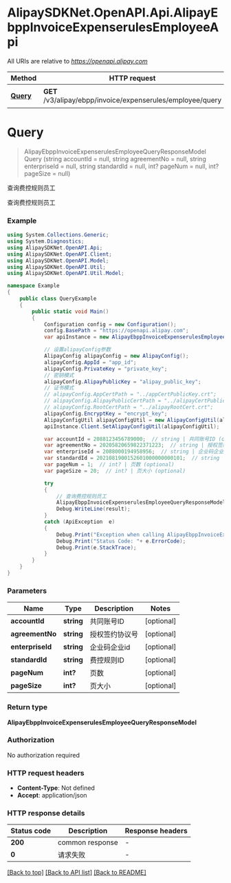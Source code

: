 # AlipaySDKNet.OpenAPI.Api.AlipayEbppInvoiceExpenserulesEmployeeApi

All URIs are relative to *https://openapi.alipay.com*

Method | HTTP request | Description
------------- | ------------- | -------------
[**Query**](AlipayEbppInvoiceExpenserulesEmployeeApi.md#query) | **GET** /v3/alipay/ebpp/invoice/expenserules/employee/query | 查询费控规则员工


<a name="query"></a>
# **Query**
> AlipayEbppInvoiceExpenserulesEmployeeQueryResponseModel Query (string accountId = null, string agreementNo = null, string enterpriseId = null, string standardId = null, int? pageNum = null, int? pageSize = null)

查询费控规则员工

查询费控规则员工

### Example
```csharp
using System.Collections.Generic;
using System.Diagnostics;
using AlipaySDKNet.OpenAPI.Api;
using AlipaySDKNet.OpenAPI.Client;
using AlipaySDKNet.OpenAPI.Model;
using AlipaySDKNet.OpenAPI.Util;
using AlipaySDKNet.OpenAPI.Util.Model;

namespace Example
{
    public class QueryExample
    {
        public static void Main()
        {
            Configuration config = new Configuration();
            config.BasePath = "https://openapi.alipay.com";
            var apiInstance = new AlipayEbppInvoiceExpenserulesEmployeeApi(config);

            // 设置alipayConfig参数
            AlipayConfig alipayConfig = new AlipayConfig();
            alipayConfig.AppId = "app_id";
            alipayConfig.PrivateKey = "private_key";
            // 密钥模式
            alipayConfig.AlipayPublicKey = "alipay_public_key";
            // 证书模式
            // alipayConfig.AppCertPath = "../appCertPublicKey.crt";
            // alipayConfig.AlipayPublicCertPath = "../alipayCertPublicKey_RSA2.crt";
            // alipayConfig.RootCertPath = "../alipayRootCert.crt";
            alipayConfig.EncryptKey = "encrypt_key";
            AlipayConfigUtil alipayConfigUtil = new AlipayConfigUtil(alipayConfig);
            apiInstance.Client.SetAlipayConfigUtil(alipayConfigUtil);

            var accountId = 2088123456789000;  // string | 共同账号ID (optional) 
            var agreementNo = 20205820659822371223;  // string | 授权签约协议号 (optional) 
            var enterpriseId = 2088000194958956;  // string | 企业码企业id (optional) 
            var standardId = 2021081900152601000000000101;  // string | 费控规则ID (optional) 
            var pageNum = 1;  // int? | 页数 (optional) 
            var pageSize = 20;  // int? | 页大小 (optional) 

            try
            {
                // 查询费控规则员工
                AlipayEbppInvoiceExpenserulesEmployeeQueryResponseModel result = apiInstance.Query(accountId, agreementNo, enterpriseId, standardId, pageNum, pageSize);
                Debug.WriteLine(result);
            }
            catch (ApiException  e)
            {
                Debug.Print("Exception when calling AlipayEbppInvoiceExpenserulesEmployeeApi.Query: " + e.Message );
                Debug.Print("Status Code: "+ e.ErrorCode);
                Debug.Print(e.StackTrace);
            }
        }
    }
}
```

### Parameters

Name | Type | Description  | Notes
------------- | ------------- | ------------- | -------------
 **accountId** | **string**| 共同账号ID | [optional] 
 **agreementNo** | **string**| 授权签约协议号 | [optional] 
 **enterpriseId** | **string**| 企业码企业id | [optional] 
 **standardId** | **string**| 费控规则ID | [optional] 
 **pageNum** | **int?**| 页数 | [optional] 
 **pageSize** | **int?**| 页大小 | [optional] 

### Return type

**AlipayEbppInvoiceExpenserulesEmployeeQueryResponseModel**

### Authorization

No authorization required

### HTTP request headers

 - **Content-Type**: Not defined
 - **Accept**: application/json


### HTTP response details
| Status code | Description | Response headers |
|-------------|-------------|------------------|
| **200** | common response |  -  |
| **0** | 请求失败 |  -  |

[[Back to top]](#) [[Back to API list]](../README.md#documentation-for-api-endpoints) [[Back to README]](../README.md)

